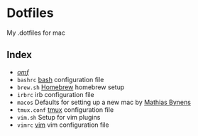 Dotfiles
========
My .dotfiles for mac

## Index
* [_omf_](https://github.com/oh-my-fish/oh-my-fish)
* `bashrc`		[bash](http://www.gnu.org/software/bash/) configuration file
* `brew.sh`		[Homebrew](https://brew.sh/) homebrew setup
* `irbrc`		irb configuration file
* `macos`		Defaults for setting up a new mac by [Mathias Bynens](https://mths.be/macos)
* `tmux.conf`	[tmux](https://tmux.github.io) configuration file
* `vim.sh`		Setup for vim plugins
* `vimrc`		[vim](https://vim.sourceforge.io/) vim configuration file
